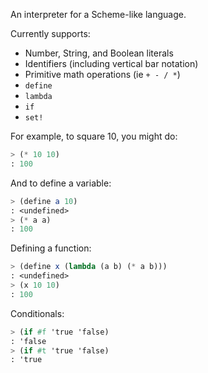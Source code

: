 
An interpreter for a Scheme-like language.  
  
  
Currently supports:
 * Number, String, and Boolean literals
 * Identifiers (including vertical bar notation)
 * Primitive math operations (ie `+ - / *`)
 * `define`
 * `lambda`
 * `if`
 * `set!`


For example, to square 10, you might do:  
```Scheme
> (* 10 10)
: 100
```

And to define a variable:  
```Scheme
> (define a 10)
: <undefined>
> (* a a)
: 100
```

Defining a function:  
```Scheme
> (define x (lambda (a b) (* a b)))
: <undefined>
> (x 10 10)
: 100
```

Conditionals:  
```Scheme
> (if #f 'true 'false)
: 'false
> (if #t 'true 'false)
: 'true
```

